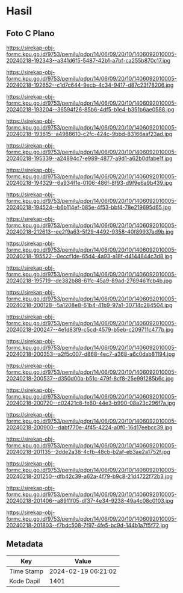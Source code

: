 # Hasil

## Foto C Plano

https://sirekap-obj-formc.kpu.go.id/9753/pemilu/pdpr/14/06/09/20/10/1406092010005-20240218-192343--a341d6f5-5487-42b1-a7bf-ca255b870c17.jpg

https://sirekap-obj-formc.kpu.go.id/9753/pemilu/pdpr/14/06/09/20/10/1406092010005-20240218-192652--c1d7c644-9ecb-4c34-9417-d87c23f78206.jpg

https://sirekap-obj-formc.kpu.go.id/9753/pemilu/pdpr/14/06/09/20/10/1406092010005-20240218-193204--36594f26-85b6-4df5-b1e4-b351b6ae0588.jpg

https://sirekap-obj-formc.kpu.go.id/9753/pemilu/pdpr/14/06/09/20/10/1406092010005-20240218-193615--a4988610-c2fc-424c-9bbd-83166aaf23ad.jpg

https://sirekap-obj-formc.kpu.go.id/9753/pemilu/pdpr/14/06/09/20/10/1406092010005-20240218-195339--a24894c7-e989-4877-a9d1-a62b0dfabe1f.jpg

https://sirekap-obj-formc.kpu.go.id/9753/pemilu/pdpr/14/06/09/20/10/1406092010005-20240218-194329--6a934f1e-0106-486f-8f93-d9f9e6a9b439.jpg

https://sirekap-obj-formc.kpu.go.id/9753/pemilu/pdpr/14/06/09/20/10/1406092010005-20240218-194524--b6b114ef-085e-4f53-bbf4-78e219695d65.jpg

https://sirekap-obj-formc.kpu.go.id/9753/pemilu/pdpr/14/06/09/20/10/1406092010005-20240218-212613--ee2f9a63-5f29-4492-9358-40f89937ad9b.jpg

https://sirekap-obj-formc.kpu.go.id/9753/pemilu/pdpr/14/06/09/20/10/1406092010005-20240218-195522--0eccf1de-65d4-4a93-a18f-d4144844c3d8.jpg

https://sirekap-obj-formc.kpu.go.id/9753/pemilu/pdpr/14/06/09/20/10/1406092010005-20240218-195719--de382b88-61fc-45a9-89ad-2769461fcb4b.jpg

https://sirekap-obj-formc.kpu.go.id/9753/pemilu/pdpr/14/06/09/20/10/1406092010005-20240218-200128--5a1208e8-61b4-41b9-97a1-30714c284504.jpg

https://sirekap-obj-formc.kpu.go.id/9753/pemilu/pdpr/14/06/09/20/10/1406092010005-20240218-200247--4e1d83f9-c5cd-4579-b5eb-c209711c477b.jpg

https://sirekap-obj-formc.kpu.go.id/9753/pemilu/pdpr/14/06/09/20/10/1406092010005-20240218-200353--a2f5c007-d868-4ec7-a368-a6c0dab81194.jpg

https://sirekap-obj-formc.kpu.go.id/9753/pemilu/pdpr/14/06/09/20/10/1406092010005-20240218-200537--d350d00a-b51c-479f-8cf8-25e991285b6c.jpg

https://sirekap-obj-formc.kpu.go.id/9753/pemilu/pdpr/14/06/09/20/10/1406092010005-20240218-200720--c02421c8-fe80-44e3-b990-08a23c296f7a.jpg

https://sirekap-obj-formc.kpu.go.id/9753/pemilu/pdpr/14/06/09/20/10/1406092010005-20240218-200900--dabf770e-4f45-4224-a0f0-16d17eebcc39.jpg

https://sirekap-obj-formc.kpu.go.id/9753/pemilu/pdpr/14/06/09/20/10/1406092010005-20240218-201135--2dde2a38-4cfb-48cb-b2af-eb3ae2a1752f.jpg

https://sirekap-obj-formc.kpu.go.id/9753/pemilu/pdpr/14/06/09/20/10/1406092010005-20240218-201250--dfb42c39-a62a-4f79-b9c8-21d4722f72b3.jpg

https://sirekap-obj-formc.kpu.go.id/9753/pemilu/pdpr/14/06/09/20/10/1406092010005-20240218-201406--a8911f05-df37-4e34-9238-49a4c08c0103.jpg

https://sirekap-obj-formc.kpu.go.id/9753/pemilu/pdpr/14/06/09/20/10/1406092010005-20240218-201803--f7bdc508-7f97-4fe5-bc9d-144b1a7f5f72.jpg


## Metadata

| Key        | Value               |
| ---------- | ------------------- |
| Time Stamp | 2024-02-19 06:21:02 |
| Kode Dapil | 1401                |



